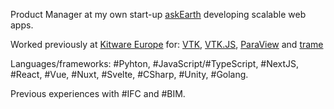 Product Manager at my own start-up [askEarth](https://ask.earth) developing scalable web apps.

Worked previously at [Kitware Europe](https://www.kitware.eu/) for: [VTK](https://github.com/Kitware/vtk), [VTK.JS](https://github.com/Kitware/vtk-js), [ParaView](https://github.com/Kitware/paraview) and [trame](https://github.com/Kitware/trame)

Languages/frameworks: #Pyhton, #JavaScript/#TypeScript, #NextJS, #React, #Vue, #Nuxt, #Svelte, #CSharp, #Unity, #Golang.

Previous experiences with #IFC and #BIM.


